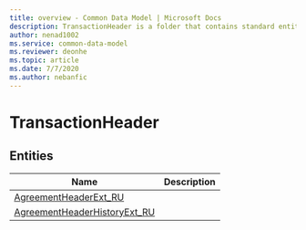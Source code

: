 ```yaml
---
title: overview - Common Data Model | Microsoft Docs
description: TransactionHeader is a folder that contains standard entities related to the Common Data Model.
author: nenad1002
ms.service: common-data-model
ms.reviewer: deonhe
ms.topic: article
ms.date: 7/7/2020
ms.author: nebanfic
---
```


# TransactionHeader


## Entities

|Name|Description|
|---|---|
|[AgreementHeaderExt_RU](AgreementHeaderExt_RU.md)||
|[AgreementHeaderHistoryExt_RU](AgreementHeaderHistoryExt_RU.md)||
